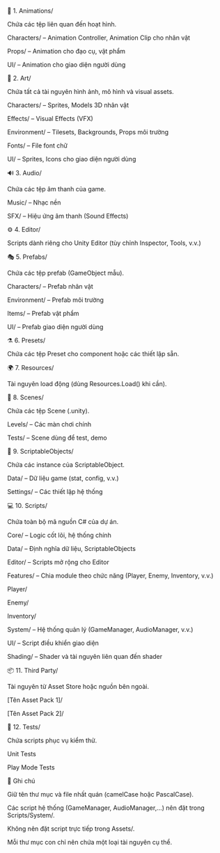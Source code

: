 🧩 1. Animations/

Chứa các tệp liên quan đến hoạt hình.

Characters/ – Animation Controller, Animation Clip cho nhân vật

Props/ – Animation cho đạo cụ, vật phẩm

UI/ – Animation cho giao diện người dùng

🎨 2. Art/

Chứa tất cả tài nguyên hình ảnh, mô hình và visual assets.

Characters/ – Sprites, Models 3D nhân vật

Effects/ – Visual Effects (VFX)

Environment/ – Tilesets, Backgrounds, Props môi trường

Fonts/ – File font chữ

UI/ – Sprites, Icons cho giao diện người dùng

🔊 3. Audio/

Chứa các tệp âm thanh của game.

Music/ – Nhạc nền

SFX/ – Hiệu ứng âm thanh (Sound Effects)

⚙️ 4. Editor/

Scripts dành riêng cho Unity Editor (tùy chỉnh Inspector, Tools, v.v.)

🎭 5. Prefabs/

Chứa các tệp prefab (GameObject mẫu).

Characters/ – Prefab nhân vật

Environment/ – Prefab môi trường

Items/ – Prefab vật phẩm

UI/ – Prefab giao diện người dùng

⚗️ 6. Presets/

Chứa các tệp Preset cho component hoặc các thiết lập sẵn.

🌍 7. Resources/

Tài nguyên load động (dùng Resources.Load() khi cần).

🧱 8. Scenes/

Chứa các tệp Scene (.unity).

Levels/ – Các màn chơi chính

Tests/ – Scene dùng để test, demo

📜 9. ScriptableObjects/

Chứa các instance của ScriptableObject.

Data/ – Dữ liệu game (stat, config, v.v.)

Settings/ – Các thiết lập hệ thống

💻 10. Scripts/

Chứa toàn bộ mã nguồn C# của dự án.

Core/ – Logic cốt lõi, hệ thống chính

Data/ – Định nghĩa dữ liệu, ScriptableObjects

Editor/ – Scripts mở rộng cho Editor

Features/ – Chia module theo chức năng (Player, Enemy, Inventory, v.v.)

Player/

Enemy/

Inventory/

System/ – Hệ thống quản lý (GameManager, AudioManager, v.v.)

UI/ – Script điều khiển giao diện

Shading/ – Shader và tài nguyên liên quan đến shader

📦 11. Third Party/

Tài nguyên từ Asset Store hoặc nguồn bên ngoài.

[Tên Asset Pack 1]/

[Tên Asset Pack 2]/

🧪 12. Tests/

Chứa scripts phục vụ kiểm thử.

Unit Tests

Play Mode Tests

🧰 Ghi chú

Giữ tên thư mục và file nhất quán (camelCase hoặc PascalCase).

Các script hệ thống (GameManager, AudioManager,...) nên đặt trong Scripts/System/.

Không nên đặt script trực tiếp trong Assets/.

Mỗi thư mục con chỉ nên chứa một loại tài nguyên cụ thể.

